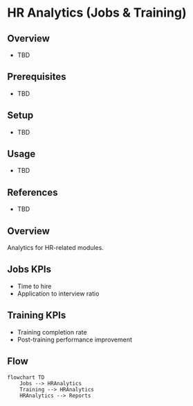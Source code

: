 # HR Analytics (Jobs & Training)

## Overview
- TBD

## Prerequisites
- TBD

## Setup
- TBD

## Usage
- TBD

## References
- TBD


## Overview
Analytics for HR-related modules.

## Jobs KPIs
- Time to hire
- Application to interview ratio

## Training KPIs
- Training completion rate
- Post-training performance improvement

## Flow
```mermaid
flowchart TD
    Jobs --> HRAnalytics
    Training --> HRAnalytics
    HRAnalytics --> Reports
```
